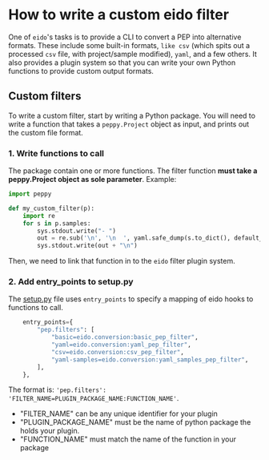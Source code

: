 # How to write a custom eido filter

One of `eido`'s tasks is to provide a CLI to convert a PEP into alternative formats. These include some built-in formats, `like csv` (which spits out a processed `csv` file, with project/sample modified), `yaml`, and a few others. It also provides a plugin system so that you can write your own Python functions to provide custom output formats.

## Custom filters

To write a custom filter, start by writing a Python package. You will need to write a function that takes a `peppy.Project` object as input, and prints out the custom file format.

### 1. Write functions to call

The package contain one or more functions. The filter function **must take a peppy.Project object as sole parameter**. Example:

```python
import peppy

def my_custom_filter(p):
    import re
    for s in p.samples:
        sys.stdout.write("- ")
        out = re.sub('\n', '\n  ', yaml.safe_dump(s.to_dict(), default_flow_style=False))
        sys.stdout.write(out + "\n")
```

Then, we need to link that function in to the `eido` filter plugin system.

### 2. Add entry_points to setup.py

The [setup.py](setup.py) file uses `entry_points` to specify a mapping of eido hooks to functions to call.

```python
    entry_points={
        "pep.filters": [
            "basic=eido.conversion:basic_pep_filter",
            "yaml=eido.conversion:yaml_pep_filter",
            "csv=eido.conversion:csv_pep_filter",
            "yaml-samples=eido.conversion:yaml_samples_pep_filter",
        ],
    },
```

The format is: `'pep.filters': 'FILTER_NAME=PLUGIN_PACKAGE_NAME:FUNCTION_NAME'`.

- "FILTER_NAME" can be any unique identifier for your plugin
- "PLUGIN_PACKAGE_NAME" must be the name of python package the holds your plugin.
- "FUNCTION_NAME" must match the name of the function in your package
